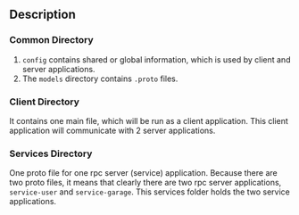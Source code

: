 ## Description 

### Common Directory

1. `config` contains shared or global information, which is used by client and server applications.
2. The `models` directory contains `.proto` files.

### Client Directory

It contains one main file, which will be run as a client application. This client application will communicate with 2 server applications.

### Services Directory 

One proto file for one rpc server (service) application. Because there are two proto files, it means that clearly there are two rpc server applications, `service-user` and `service-garage`. This services folder holds the two service applications.